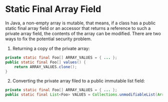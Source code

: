 # Static Final Array Field

In Java, a non-empty array is mutable, that means, if a class has a public static final array field or an accessor that returns a reference to such a private array field, the contents of the array can be modified. There are two ways to fix the potential security problem.

1. Returning a copy of the private array:

  ```java
  private static final Foo[] ARRAY_VALUES = { ... };
  public static final Foo[] values() {
      return ARRAY_VALUES.clone();
  }
  ```

2. Converting the private array filed to a public immutable list field:

  ```java
  private static final Foo[] ARRAY_VALUES = { ... };
  public static final List<Foo> VALUES = Collections.unmodifiableList(Arrays.asList(ARRAY_VALUES));
  ```
